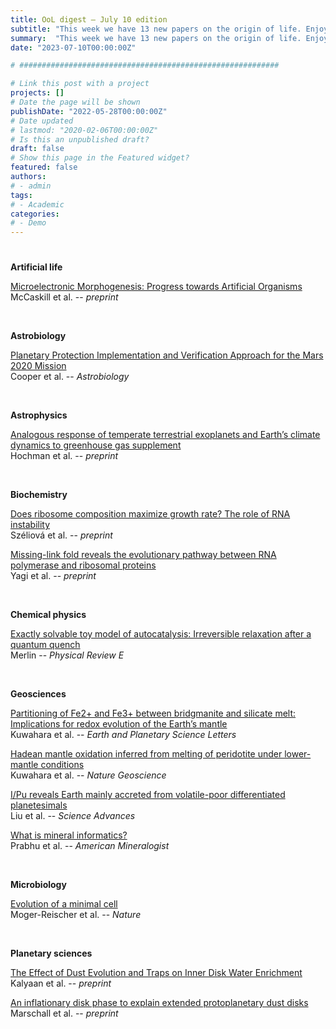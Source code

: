 ```yaml
---
title: OoL digest — July 10 edition
subtitle: "This week we have 13 new papers on the origin of life. Enjoy!"
summary:  "This week we have 13 new papers on the origin of life. Enjoy!"
date: "2023-07-10T00:00:00Z"

# ##########################################################

# Link this post with a project
projects: []
# Date the page will be shown
publishDate: "2022-05-28T00:00:00Z"
# Date updated
# lastmod: "2020-02-06T00:00:00Z"
# Is this an unpublished draft?
draft: false
# Show this page in the Featured widget?
featured: false
authors:
# - admin
tags:
# - Academic
categories:
# - Demo
---
```


# ##########################################################

**Artificial life**

[Microelectronic Morphogenesis: Progress towards Artificial Organisms](https://doi.org/10.48550/arXiv.2306.17288) <br> McCaskill et al. -- *preprint*

<br>

**Astrobiology**

[Planetary Protection Implementation and Verification Approach for the Mars 2020 Mission](https://doi.org/10.1089/ast.2022.0046) <br> Cooper et al. -- *Astrobiology*

<br>

**Astrophysics**

[Analogous response of temperate terrestrial exoplanets and Earth’s climate dynamics to greenhouse gas supplement](https://doi.org/10.48550/arXiv.2307.01983) <br> Hochman et al. -- *preprint*

<br>

**Biochemistry**

[Does ribosome composition maximize growth rate? The role of RNA instability](https://doi.org/10.1101/2023.07.07.548114) <br> Széliová et al. -- *preprint*

[Missing-link fold reveals the evolutionary pathway between RNA polymerase and ribosomal proteins](https://doi.org/10.1101/2023.07.05.547881) <br> Yagi et al. -- *preprint*

<br>

**Chemical physics**

[Exactly solvable toy model of autocatalysis: Irreversible relaxation after a quantum quench](https://doi.org/10.1103/PhysRevE.108.014104) <br> Merlin -- *Physical Review E*

<br>

**Geosciences**

[Partitioning of Fe2+ and Fe3+ between bridgmanite and silicate melt: Implications for redox evolution of the Earth’s mantle](https://doi.org/10.1016/j.epsl.2023.118197) <br> Kuwahara et al. -- *Earth and Planetary Science Letters*

[Hadean mantle oxidation inferred from melting of peridotite under lower-mantle conditions](https://doi.org/10.1038/s41561-023-01169-4) <br> Kuwahara et al. -- *Nature Geoscience*

[I/Pu reveals Earth mainly accreted from volatile-poor differentiated planetesimals](https://doi.org/10.1126/sciadv.adg9213) <br> Liu et al. -- *Science Advances*

[What is mineral informatics?](https://doi.org/10.2138/am-2022-8613) <br> Prabhu et al. -- *American Mineralogist*

<br>

**Microbiology**

[Evolution of a minimal cell](https://doi.org/10.1038/s41586-023-06288-x) <br> Moger-Reischer et al. -- *Nature*

<br>

**Planetary sciences**

[The Effect of Dust Evolution and Traps on Inner Disk Water Enrichment](https://doi.org/10.48550/arXiv.2307.01789) <br> Kalyaan et al. -- *preprint*

[An inflationary disk phase to explain extended protoplanetary dust disks](https://doi.org/10.48550/arXiv.2307.01249) <br> Marschall et al. -- *preprint*

